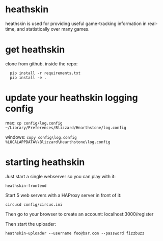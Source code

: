 # heathskin

heathskin is used for providing useful game-tracking information in real-time,
and statistically over many games.


# get heathskin
clone from github. inside the repo:
```
  pip install -r requirements.txt
  pip install -e .
```

# update your heathskin logging config
mac: `cp config/log.config  ~/Library/Preferences/Blizzard/Hearthstone/log.config`

windows: `copy config\log.config %LOCALAPPDATA%\Blizzard\Hearthstone\log.config`

# starting heathskin
Just start a single webserver so you can play with it:

`heathskin-frontend`

Start 5 web servers with a HAProxy server in front of it:

`circusd config/circus.ini`

Then go to your browser to create an account: localhost:3000/register

Then start the uploader:

`heathskin-uploader --username foo@bar.com --password fizzbuzz`
